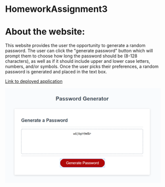 # HomeworkAssignment3

# About the website:

This website provides the user the opportunity to generate a random password. The user can click the "generate password" button which will prompt them to choose how long the password should be (8-128 characters), as well as if it should include upper and lower case letters, numbers, and/or symbols. Once the user picks their preferences, a random password is generated and placed in the text box.  

[Link to deployed application](https://lauraearmstrong1.github.io/PasswordGenerator/)

![Image of Password Generator](./assets/images/PasswordGen.PNG)
